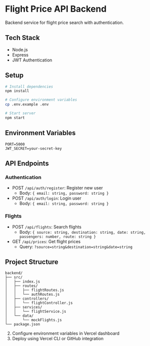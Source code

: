 # Flight Price API Backend

Backend service for flight price search with authentication.

## Tech Stack
- Node.js
- Express
- JWT Authentication

## Setup
```bash
# Install dependencies
npm install

# Configure environment variables
cp .env.example .env

# Start server
npm start
```

## Environment Variables
```
PORT=5000
JWT_SECRET=your-secret-key
```

## API Endpoints

### Authentication
- POST `/api/auth/register`: Register new user
  - Body: `{ email: string, password: string }`
- POST `/api/auth/login`: Login user
  - Body: `{ email: string, password: string }`

### Flights
- POST `/api/flights`: Search flights
  - Body: `{ source: string, destination: string, date: string, passengers: number, route: string }`
- GET `/api/prices`: Get flight prices
  - Query: `?source=string&destination=string&date=string`

## Project Structure
```
backend/
├── src/
│   ├── index.js
│   ├── routes/
│   │   ├── flightRoutes.js
│   │   └── authRoutes.js
│   ├── controllers/
│   │   └── flightController.js
│   ├── services/
│   │   └── flightService.js
│   └── data/
│       └── mockFlights.js
└── package.json
```


2. Configure environment variables in Vercel dashboard
3. Deploy using Vercel CLI or GitHub integration
